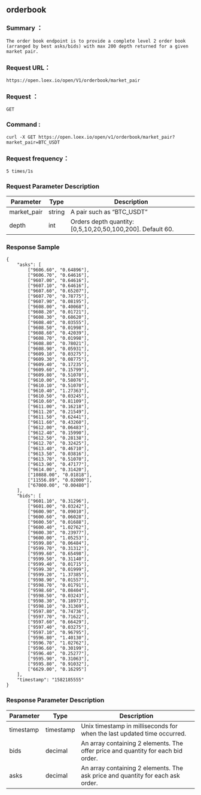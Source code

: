 ## orderbook
### Summary ：

```The order book endpoint is to provide a complete level 2 order book (arranged by best asks/bids) with max 200 depth returned for a given market pair.```

### Request URL：

```https://open.loex.io/open/V1/orderbook/market_pair```

### Request ：

```GET```

### Command :

```curl -X GET https://open.loex.io/open/v1/orderbook/market_pair?market_pair=BTC_USDT```

### Request frequency：

```5 times/1s```

### Request Parameter Description

| Parameter | Type | Description |
| --- | --- | --- |
| market_pair | string | A pair such as “BTC_USDT” | Mandatory |
| depth | int | Orders depth quantity:[0,5,10,20,50,100,200]. Default 60. | Recommended |

### Response Sample

```
{
	"asks": [
		["9606.60", "0.64896"],
		["9606.70", "0.64616"],
		["9607.00", "0.64616"],
		["9607.10", "0.64616"],
		["9607.60", "0.65207"],
		["9607.70", "0.78775"],
		["9607.90", "0.08195"],
		["9608.00", "0.40068"],
		["9608.20", "0.01721"],
		["9608.30", "0.68620"],
		["9608.40", "0.03555"],
		["9608.50", "0.01998"],
		["9608.60", "0.42039"],
		["9608.70", "0.01998"],
		["9608.80", "0.78021"],
		["9608.90", "0.05931"],
		["9609.10", "0.03275"],
		["9609.30", "0.08775"],
		["9609.40", "0.17235"],
		["9609.60", "0.15799"],
		["9609.80", "0.51070"],
		["9610.00", "0.58076"],
		["9610.10", "0.51070"],
		["9610.40", "1.27363"],
		["9610.50", "0.03245"],
		["9610.60", "0.81109"],
		["9611.00", "0.16218"],
		["9611.20", "0.21549"],
		["9611.50", "0.62441"],
		["9611.60", "0.43260"],
		["9612.00", "0.06483"],
		["9612.40", "0.15990"],
		["9612.50", "0.28138"],
		["9612.70", "0.32425"],
		["9613.40", "0.46710"],
		["9613.50", "0.03816"],
		["9613.70", "0.51070"],
		["9613.90", "0.47177"],
		["9614.00", "0.31420"],
		["10888.00", "0.01818"],
		["11556.89", "0.02000"],
		["67000.00", "0.00480"]
	],
	"bids": [
		["9601.10", "0.31296"],
		["9601.00", "0.03242"],
		["9600.90", "0.09010"],
		["9600.60", "0.06028"],
		["9600.50", "0.01688"],
		["9600.40", "1.02762"],
		["9600.30", "0.23977"],
		["9600.00", "1.05253"],
		["9599.80", "0.06484"],
		["9599.70", "0.31312"],
		["9599.60", "0.65498"],
		["9599.50", "0.31140"],
		["9599.40", "0.01715"],
		["9599.30", "0.01999"],
		["9599.20", "1.37385"],
		["9598.90", "0.01557"],
		["9598.70", "0.01791"],
		["9598.60", "0.08404"],
		["9598.50", "0.03243"],
		["9598.30", "0.18973"],
		["9598.10", "0.31369"],
		["9597.80", "0.74736"],
		["9597.70", "0.71622"],
		["9597.60", "0.66429"],
		["9597.40", "0.03275"],
		["9597.10", "0.96795"],
		["9596.80", "1.40130"],
		["9596.70", "1.02762"],
		["9596.60", "0.30199"],
		["9596.40", "0.25277"],
		["9595.90", "0.31063"],
		["9595.80", "0.91032"],
		["6629.00", "0.16295"]
	],
	"timestamp": "1582185555"
}
```

### Response Parameter Description

| Parameter | Type | Description |
| --- | --- | --- |
| timestamp | timestamp | Unix timestamp in milliseconds for when the last updated time occurred. |
| bids | decimal | An array containing 2 elements. The offer price and quantity for each bid order. |
| asks | decimal | An array containing 2 elements. The ask price and quantity for each ask order. |

